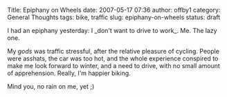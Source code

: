 Title: Epiphany on Wheels
date: 2007-05-17 07:36
author: offby1
category: General Thoughts
tags: bike, traffic
slug: epiphany-on-wheels
status: draft

I had an epiphany yesterday: I \_don't want to drive to work\_. Me. The lazy one.

My _gods_ was traffic stressful, after the relative pleasure of cycling. People were asshats, the car was too hot, and the whole experience conspired to make me look forward to winter, and a need to drive, with no small amount of apprehension. Really, I'm happier biking.

Mind you, no rain on me, yet ;)
